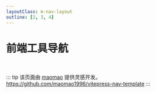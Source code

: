 ```yaml
---
layoutClass: m-nav-layout
outline: [2, 3, 4]
---
```


<script setup>
import { NAV_DATA } from './data'
import MNavLinks from '../.vitepress/components/MNavLinks.vue'
</script>
<style src="./index.scss"></style>

# 前端工具导航

<MNavLinks v-for="{title, items} in NAV_DATA" :title="title" :items="items"/>

<br />

::: tip
该页面由 [maomao](https://github.com/maomao1996) 提供灵感开发。https://github.com/maomao1996/vitepress-nav-template
:::